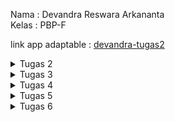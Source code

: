 Nama   : Devandra Reswara Arkananta <br>
Kelas  : PBP-F 

link app adaptable : [devandra-tugas2](https://devandra-tugas2.adaptable.app/main)

<details>
   <summary>Tugas 2</summary>
   Jawaban Pertanyaan

1. Jelaskan bagaimana cara kamu mengimplementasikan checklist di atas secara step-by-step (bukan hanya sekadar mengikuti tutorial). <br>
   Jawab : <br>
   Pertama saya akan membuat project django baru di dalam virtual environment, lalu membuat directory baru bernama main di dalamnya, pada url di direktori utama, kita routing main sebagai main dapat berjalan. Di dalam model kita tambahkan atribut yang dinginkan, lalu views kita tambahkan file html yang akan dikembalikan sebagai template untuk ditampilkan pada pengguna. dari url di dalam main juga kita routing view. setelah itu aplikasi dapat di deploy.
   <br>
   
3. Buatlah bagan yang berisi request client ke web aplikasi berbasis Django beserta responnya dan jelaskan pada bagan tersebut kaitan antara urls.py, views.py, models.py, dan berkas html. <br>
   Jawab : <br>
   ![Bagan Django](https://github.com/DevandraR/Devandra_Tugas2/assets/96380686/b6dd97b0-f46d-4a78-87dd-92b5ef7abb78)
   <br>

4. Jelaskan mengapa kita menggunakan virtual environment? Apakah kita tetap dapat membuat aplikasi web berbasis Django tanpa menggunakan virtual environment? <br>
   Jawab :  <br>
   virtual environment pada python digunakan untuk memisahkan package yang di install pada project dari data lainnya, memisahkan package dan dependency yang diinstall agar tidak terjadi tabrakan antar project. kita tetap bisa membuat app django tanpa virtual environment, namun package python kemungkinan besar akan menjadi berantakan.
   <br>

6. Jelaskan apakah itu MVC, MVT, MVVM dan perbedaan dari ketiganya. <br>
   Jawab : <br>
   a. MVC (Model-View-Controller) <br>
      Pada MVC, user berinteraksi dengan view, yang meneruskan request kepada controller, lalu controller mengupdate model dan view sesuai dengan modelnya. <br>
   b. MVT (Model-View-Template) <br>
      Pada MVT, biasanya request diterima oleh URL routing, lalu requestnya akan dijalankan ke directory view yang ingin ditampilkan, dan model juga menerima request sesuai ketentuan. Lalu view akan memberikan template yang berupa file html yang akan ditampilkan ke user. <br>
   c. MVVM (Model-View-ViewModel) <br>
      Pada MVVM, view dikendalikan oleh viewmodel, jadi jika ada perubahan pada model, viewmodel akan langsung merespon dengan mengubah view. jadi perbedaannya adalah dalam interface dengan view dan modelnya MVC menggunakan controller, MVT menggunakan url, MVVM menggunakan viewmodel.<br>
</details>

<details>
   <summary>Tugas 3</summary>
   Jawaban Pertanyaan
   
1. Apa perbedaan antara form POST dan form GET dalam Django? <br>
   Jawab : <br>
   form POST digunakan saat kita ingin mengirim sesuatu ke dalam server yang akan mengubah status sebuah server atau melakukan sesuatu, seperti menyimpan data ke database. form GET digunakan saat kita ingin mengirim data ke server sebagai suatu input untuk parameter, jadi GET tidak akan mengubah status pada server. <br>
   
2. Apa perbedaan utama antara XML, JSON, dan HTML dalam konteks pengiriman data? <br>
   Jawab : <br>
   HTML digunakan untuk mendeskripsikan bagaimana data akan ditampilkan di dalam aplikasi karena HTML dirancang untuk dirender di dalam browser web, JSON digunakan untuk penukaran data antara server dan client, dan XML digunakan untuk menentukan hierarki dan struktur data. <br>
   
3. Mengapa JSON sering digunakan dalam pertukaran data antara aplikasi web modern? <br>
   Jawab : <br>
   JSON sering digunakan karena ukurannya datanya yang ringan dan struktur key-valuenya yang mudah dibaca dan ditulis oleh manusia, JSON juga sangatlah cocok dengan JavaScript, bahasa pemrograman yang menguasai hampir seluruh hal di web, karena JavaScript sudah ada fungsi bawaan untuk parsing dan generate JSON. <br>
   
4. Jelaskan bagaimana cara kamu mengimplementasikan checklist di atas secara step-by-step (bukan hanya sekadar mengikuti tutorial). <br>
   Jawab : <br>
   Pertama, kita buat sebuah file HTML untuk menjadi template tampilan pada aplikasi. lalu kita membuat form untuk menerima input data, lalu pada views, kita akan membuat fungsi baru yang dapat menerima request dan menambahkan input data. lalu kita tambahkan fungsi yang kita buat ke url agar dapat diakses. untuk HTML kita akan membuat file HTML baru untuk menampung seluruh input dan menampilkannya, dan untuk JSON dan XML kita dapat membuat fungsi yang khusus di views lalu menambahkan ke url. <br>
   
   Postman HTML <br>
   ![Postman_HTML_Tugas3](https://github.com/DevandraR/Devandra_Tugas2/assets/96380686/1f43d95f-2d73-4b0e-aa19-e43ff8a04c23) <br>

   Postman XML <br>
   ![Postman_XML_Tugas3](https://github.com/DevandraR/Devandra_Tugas2/assets/96380686/33410498-edd1-49aa-9e51-054c0637a921) <br>

   Postman JSON <br>
   ![Postman_JSON_Tugas3](https://github.com/DevandraR/Devandra_Tugas2/assets/96380686/dbf967d2-9807-4375-9074-e3228938dd4a) <br>

   Postman XML id <br>
   ![Postman_XML_id_Tugas3](https://github.com/DevandraR/Devandra_Tugas2/assets/96380686/aaff5ee4-d221-439a-8996-e318ef03542d) <br>

   Postman JSON id <br>
   ![Postman_JSON_id_Tugas3](https://github.com/DevandraR/Devandra_Tugas2/assets/96380686/bae3c038-0909-4f6b-bb58-8703bca9eb5d) <br>

</details>

<details>
   <summary>Tugas 4</summary>
   Jawaban Pertanyaan
   
1. Apa itu Django UserCreationForm, dan jelaskan apa kelebihan dan kekurangannya? <br>
   Jawab : <br>
   UserCreationForm adalah form input untuk pendaftaran user di web, dan sudah menjadi bawaan di django. UserCreationForm memiliki fungsi bawaan seperti validasi password untuk menentukan password yang aman. Kelebihan dari UserCreationForm adalah seperti yang disebutkan tadi, yaitu lebih praktis karena sudah ada fitur bawaan yang sudah bisa kita langsung pakai tanpa harus ngoding ulang. Kekurangannya adalah UserCreationForm hanya bisa dipakai pada kasus umum saja, jika ingin mengubah format atau tampilan, maka harus membuat form manual, ditambah lagi jika ingin membuat validasi khusus, lebih baik cara lain. <br>
   
2. Apa perbedaan antara autentikasi dan otorisasi dalam konteks Django, dan mengapa keduanya penting? <br>
   Jawab : <br>
   Autentikasi adalah proses menentukan identitas pengguna apakah mereka adalah orang yang sama dengan orang yang awal mendaftar, jadi autentikasi memeriksa apakah pengguna asli atau tidak. Sementara itu, Otorisasi adalah penentuan daerah akses oleh setiap pengguna, jadi menentukan bagian mana saja pada aplikasi yang dapat diakses oleh pengguna. Keduanya harus diimplementasikan secara baik untuk menjadi keamanan dan kenyamanan pengguna aplikasi. <br>
   
3. Apa itu cookies dalam konteks aplikasi web, dan bagaimana Django menggunakan cookies untuk mengelola data sesi pengguna? <br>
   Jawab : <br>
   cookies adalah data yang dikirim dari server ke lokal, contohnya seperti, kita dapat login otomatis di sebuah aplikasi tanpa memasukkan kembali username dan password. Pada sesi pengguna, saat terakhir login, Django akan menyimpan waktu login dengan fungsi set_cookies, lalu dapat ditampiklkan kembali menggunakan fungsi get <br>
   
4. Apakah penggunaan cookies aman secara default dalam pengembangan web, atau apakah ada risiko potensial yang harus diwaspadai? <br>
   Jawab : <br>
   resiko pada penggunaan cookies contohnya adalah salah satunya adalah penyadapan data, karena cookies yang dikirim tidak ada enkripsi, ini membuatnya rentan jika ada dalam koneksi yang tidak aman, lalu ada cross site scripting, ini adalah serangan berbahaya yang serangannya adalah memmasukkan skrip berbahaya ke dalam cookies pengguna, lalu dapat dijalankan oleh pengguna. <br>
   
5. Jelaskan bagaimana cara kamu mengimplementasikan checklist di atas secara step-by-step (bukan hanya sekadar mengikuti tutorial). <br>
   Jawab : <br>
   yang pertama, kita buat bagian registrasi dan loginnyanya dengan menambahkan fungsi registrasi dan login di views, membuat template registrasi dan login lalu routing di url. Yang kedua, kita juga buat fungsi logout dengan menambahkan fungsi di views dan menambah tombol logout di templatenya, lalu routing di url. Yang ketiga kita dapat merestriksi akses pada main dengan menambahkan login_required. Yang keempat, kita akan menyimpan data waktu saat login dan menampilkannya saat selanjutnya menggunakan cookies. Dan yang terakhir kita dapat menghubungkan user dengan item yang ada. <br>
   
</details>

<details>
   <summary>Tugas 5</summary>
   Jawaban Pertanyaan
   
1. Jelaskan manfaat dari setiap element selector dan kapan waktu yang tepat untuk menggunakannya. <br>
   Jawab : <br>
   element selector berfungsi untuk mengubah sifat dari semua tag HTML yang sama, contohnya seperti jika saya menggunakan banyak tag (h1) di html saya, dan saya ingin mengubah semua fontnya menjadi lebih sama, oleh karena itu saya akan menggunakan element selector karena dengan sekali tulis, semua tag (h1) akan berubah sesuai keinginan, daripada memberikan class satu persatu. <br>
   
2. Jelaskan HTML5 Tag yang kamu ketahui. <br>
   Jawab : <br>
   yang saya ketahui seperti (h1) hingga (h5) untuk membuat text header dari (h1) yang paling besar hingga (h5) yang paling kecil, tag (p) untuk menambahkan paragraph, tag (div) digunakan sebagai container untuk mengelompokkan suatu bagian html, tag (table) untuk membuat table, tag (tr) berfungsi untuk tempat row pada table, tag (th) berfungsi sebagai header pada table, tag (td) berfungsi sebagai isi dari table tag (style) untuk menambahkan css di file html langsung. <br>
   
3. Jelaskan perbedaan antara margin dan padding. <br>
   Jawab : <br>
   margin adalah ruang di luar yang mengelilingi element, lalu padding adalah seberapa banyak ruang yang dimiliki oleh elemen tersebut. <br>
   
4. Jelaskan perbedaan antara framework CSS Tailwind dan Bootstrap. Kapan sebaiknya kita menggunakan Bootstrap daripada Tailwind, dan sebaliknya? <br>
   Jawab : <br>
   tailwind menggunakan utility yang sudah pre-built, jadi dapat dikostumisasi dengan lebih menyeluruh oleh developer. Bootstrap sudah memiliki komponen yang pre-built, jadi developer dapat tinggal memasukkan komponennya. jadi tailwind dapat digunakan dalam project yang diharuskan untuk memiliki desain yang lebih unik dan fleksible, lalu bootstrap dapat digunakan dalam project yang tidak terlalu mementingkan keunikan desain dan yang lebih konsisten. <br>
   
5. Jelaskan bagaimana cara kamu mengimplementasikan checklist di atas secara step-by-step (bukan hanya sekadar mengikuti tutorial). <br>
   Jawab : <br>
   saya mengimplementasi checklist menggunakan gabungan antara css biasa dan bootstrap, untuk css saya tambahkan seperti display flex dan lainnya, dan saya menggunakan bootstrap untuk template navbar, desain button, input dan lain-lain. <br>
   
</details>

<details>
   <summary>Tugas 6</summary>
   Jawaban Pertanyaan

1. Jelaskan perbedaan antara asynchronous programming dengan synchronous programming. <br>
   Jawab : <br>
   perbedaan dari programming asynchronous dan synchronous adalah pada saat asynchronous, program dapat berjalan secara bersamaan atau parallel. lalu pada synchronous programming, program hanya berjalan secara linear, atau satu persatu. contohnya pada pemrograman asynchronous dapat mengirimkan request secara bersamaan. <br>
   
2. Dalam penerapan JavaScript dan AJAX, terdapat penerapan paradigma event-driven programming. Jelaskan maksud dari paradigma tersebut dan sebutkan salah satu contoh penerapannya pada tugas ini. <br>
   Jawab : <br>
   event-driven programming adalah paradigma dimana semua bagian dari program, objek, dan lainnya berkomunikasi satu sama lain, contoh dalam tugas ini adalah, saat kita menekan tombol tambahkan item, maka akan muncul form untuk menulis item baru, lalu saat kita submit formnya, maka langsung diupdate item barunya pada tampilan.
   
3. Jelaskan penerapan asynchronous programming pada AJAX. <br>
   Jawab : <br>
   
4. Pada PBP kali ini, penerapan AJAX dilakukan dengan menggunakan Fetch API daripada library jQuery. Bandingkanlah kedua teknologi tersebut dan tuliskan pendapat kamu teknologi manakah yang lebih baik untuk digunakan. <br>
   Jawab : <br>
   
5. Jelaskan bagaimana cara kamu mengimplementasikan checklist di atas secara step-by-step (bukan hanya sekadar mengikuti tutorial). <br>
   Jawab : <br>
   
</details>
